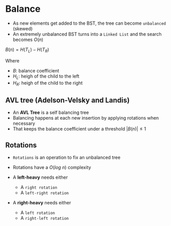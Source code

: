 # Balance

- As new elements get added to the BST, the tree can become `unbalanced` (skewed)
- An extremely unbalanced BST turns into a `Linked List` and the search becomes $O(n)$

$B(n) = H(T_L) - H(T_R)$

Where

- $B$: balance coefficient
- $H_L$: heigh of the child to the left
- $H_R$: heigh of the child to the right

## AVL tree (Adelson-Velsky and Landis)

- An **AVL Tree** is a self balancing tree
- Balancing happens at each new insertion by applying rotations when necessary
- That keeps the balance coefficient under a threshold $|B(n)| \leq 1$

## Rotations

- `Rotations` is an operation to fix an unbalanced tree
- Rotations have a $O(log\ n)$ complexity

- A **left-heavy** needs either
  - A `right rotation`
  - A `left-right rotation`
- A **right-heavy** needs either
  - A `left rotation`
  - A `right-left rotation`
